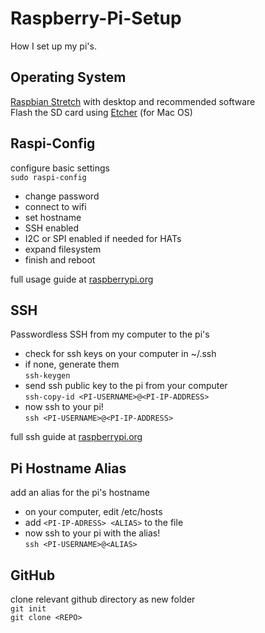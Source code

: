 # Raspberry-Pi-Setup
How I set up my pi's.

## Operating System
[Raspbian Stretch](https://www.raspberrypi.org/downloads/raspbian/) with desktop and recommended software  
Flash the SD card using [Etcher](https://www.balena.io/etcher/) (for Mac OS)  

## Raspi-Config
configure basic settings  
`sudo raspi-config`
- change password  
- connect to wifi  
- set hostname  
- SSH enabled  
- I2C or SPI enabled if needed for HATs  
- expand filesystem  
- finish and reboot  
  
full usage guide at [raspberrypi.org](https://www.raspberrypi.org/documentation/configuration/raspi-config.md)  

## SSH
Passwordless SSH from my computer to the pi's  
- check for ssh keys on your computer in ~/.ssh  
- if none, generate them  
`ssh-keygen`  
- send ssh public key to the pi from your computer  
`ssh-copy-id <PI-USERNAME>@<PI-IP-ADDRESS>`   
- now ssh to your pi!  
`ssh <PI-USERNAME>@<PI-IP-ADDRESS>`  
  
full ssh guide at [raspberrypi.org](https://www.raspberrypi.org/documentation/remote-access/ssh/passwordless.md)  

## Pi Hostname Alias
add an alias for the pi's hostname  
- on your computer, edit /etc/hosts  
- add `<PI-IP-ADRESS> <ALIAS>` to the file  
- now ssh to your pi with the alias!  
`ssh <PI-USERNAME>@<ALIAS>`  

## GitHub
clone relevant github directory as new folder  
`git init`  
`git clone <REPO>`  

